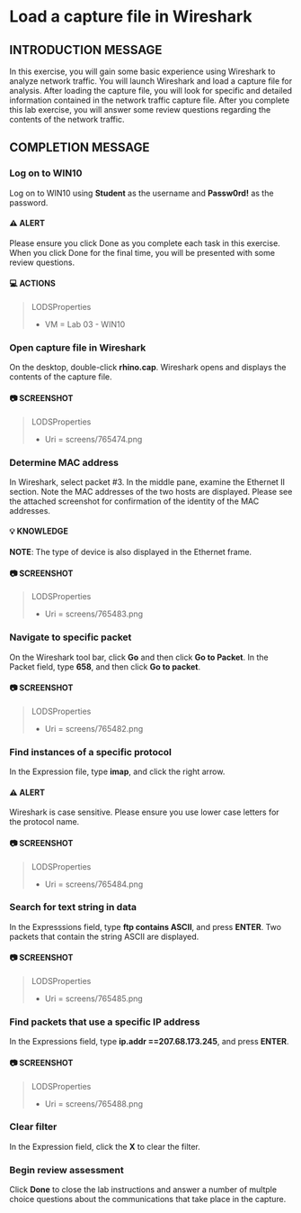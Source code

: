 
<!---
Version: 1.0 
-->
# Load a capture file in Wireshark
## INTRODUCTION MESSAGE
In this exercise, you will gain some basic experience using Wireshark to analyze network traffic. You will launch Wireshark and load a capture file for analysis. After loading the capture file, you will look for specific and detailed information contained in the network traffic capture file. After you complete this lab exercise, you will answer some review questions regarding the contents of the network traffic.
## COMPLETION MESSAGE

### Log on to WIN10
Log on to WIN10 using **Student** as the username and **Passw0rd!** as the password.

#### :warning: ALERT
Please ensure you click Done as you complete each task in this exercise. When you click Done for the final time, you will be presented with some review questions.




#### :computer: ACTIONS
>LODSProperties
>* VM = Lab 03 - WIN10


### Open capture file in Wireshark
On the desktop, double-click **rhino.cap**. Wireshark opens and displays the contents of the capture file.

#### :camera: SCREENSHOT
>LODSProperties
>* Uri = screens/765474.png





### Determine MAC address
In Wireshark, select packet \#3. In the middle pane, examine the Ethernet II section. Note the MAC addresses of the two hosts are displayed. Please see the attached screenshot for confirmation of the identity of the MAC addresses.

#### :bulb: KNOWLEDGE
**NOTE**: The type of device is also displayed in the Ethernet frame.

#### :camera: SCREENSHOT
>LODSProperties
>* Uri = screens/765483.png





### Navigate to specific packet
On the Wireshark tool bar, click **Go** and then click **Go to Packet**. In the Packet field, type **658**, and then click **Go to packet**.

#### :camera: SCREENSHOT
>LODSProperties
>* Uri = screens/765482.png





### Find instances of a specific protocol
In the Expression file, type **imap**, and click the right arrow.

#### :warning: ALERT
Wireshark is case sensitive. Please ensure you use lower case letters for the protocol name.

#### :camera: SCREENSHOT
>LODSProperties
>* Uri = screens/765484.png





### Search for text string in data
In the Expresssions field, type **ftp contains ASCII**, and press **ENTER**. Two packets that contain the string ASCII are displayed.

#### :camera: SCREENSHOT
>LODSProperties
>* Uri = screens/765485.png





### Find packets that use a specific IP address
In the Expressions field, type **ip.addr ==207.68.173.245**, and press **ENTER**.

#### :camera: SCREENSHOT
>LODSProperties
>* Uri = screens/765488.png





### Clear filter
In the Expression field, click the **X** to clear the filter.





### Begin review assessment
Click **Done** to close the lab instructions and answer a number of multple choice questions about the communications that take place in the capture.






